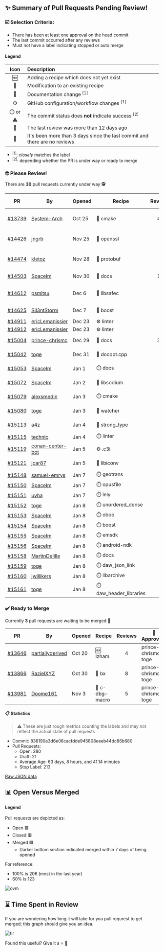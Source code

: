 ## :sparkles: Summary of Pull Requests Pending Review!

### :ballot_box_with_check: Selection Criteria:

- There has been at least one approval on the head commit
- The last commit occurred after any reviews
- Must not have a label indicating stopped or auto merge

#### Legend

Icon | Description
:---:|:---
:new: | Adding a recipe which does not yet exist 
:memo: | Modification to an existing recipe 
:green_book: | Documentation change <sup>[1]</sup> 
:gear: | GitHub configuration/workflow changes <sup>[1]</sup>
:stopwatch: or :warning: | The commit status does **not** indicate success <sup>[2]</sup> 
:bell: | The last review was more than 12 days ago 
:eyes: | It's been more than 3 days since the last commit and there are no reviews 

- <sup>[1]</sup>: _closely_ matches the label
- <sup>[2]</sup>: depending whether the PR is under way or ready to merge

### :nerd_face: Please Review! 

There are **30** pull requests currently under way :detective:

PR | By | Opened | Recipe | Reviews | Last | :stop_sign: Blockers | :star2: Approvers
:---: | --- | --- | --- | :---: | --- | --- | ---
[#13739](https://github.com/conan-io/conan-center-index/pull/13739)|[System-Arch](https://github.com/System-Arch)|Oct 25|:memo: cmake|44|Jan 7||prince-chrismc, jellespijker
[#14426](https://github.com/conan-io/conan-center-index/pull/14426)|[jngrb](https://github.com/jngrb)|Nov 25|:memo: openssl|1|Nov 25 :bell:||
[#14474](https://github.com/conan-io/conan-center-index/pull/14474)|[kletoz](https://github.com/kletoz)|Nov 28|:memo: protobuf|3|Dec 20 :bell:||
[#14503](https://github.com/conan-io/conan-center-index/pull/14503)|[SpaceIm](https://github.com/SpaceIm)|Nov 30|:green_book: docs|15|Jan 7||SSE4, toge
[#14612](https://github.com/conan-io/conan-center-index/pull/14612)|[psmitsu](https://github.com/psmitsu)|Dec 6|:memo: libsafec|3|Dec 19 :bell:||jwillikers
[#14625](https://github.com/conan-io/conan-center-index/pull/14625)|[Sil3ntStorm](https://github.com/Sil3ntStorm)|Dec 7|:memo: boost|2|Dec 27||uilianries
[#14911](https://github.com/conan-io/conan-center-index/pull/14911)|[ericLemanissier](https://github.com/ericLemanissier)|Dec 23|:gear: linter|0|:eyes:||
[#14912](https://github.com/conan-io/conan-center-index/pull/14912)|[ericLemanissier](https://github.com/ericLemanissier)|Dec 23|:gear: linter|0|:eyes:||
[#15004](https://github.com/conan-io/conan-center-index/pull/15004)|[prince-chrismc](https://github.com/prince-chrismc)|Dec 29|:green_book: docs|38|Jan 4||SSE4
[#15042](https://github.com/conan-io/conan-center-index/pull/15042)|[toge](https://github.com/toge)|Dec 31|:memo: docopt.cpp|1|Jan 3||jwillikers
[#15053](https://github.com/conan-io/conan-center-index/pull/15053)|[SpaceIm](https://github.com/SpaceIm)|Jan 1|:stopwatch: docs|3|Jan 7||jwillikers
[#15072](https://github.com/conan-io/conan-center-index/pull/15072)|[SpaceIm](https://github.com/SpaceIm)|Jan 2|:memo: libsodium|2|Jan 5||jwillikers, MartinDelille
[#15079](https://github.com/conan-io/conan-center-index/pull/15079)|[alexsmedin](https://github.com/alexsmedin)|Jan 3|:stopwatch: cmake|1|Jan 5||jwillikers
[#15080](https://github.com/conan-io/conan-center-index/pull/15080)|[toge](https://github.com/toge)|Jan 3|:memo: watcher|2|Jan 5||jwillikers, SpaceIm
[#15113](https://github.com/conan-io/conan-center-index/pull/15113)|[a4z](https://github.com/a4z)|Jan 4|:memo: strong_type|2|Jan 5||jwillikers, SpaceIm
[#15115](https://github.com/conan-io/conan-center-index/pull/15115)|[technic](https://github.com/technic)|Jan 4|:stopwatch: linter|0|:eyes:||
[#15119](https://github.com/conan-io/conan-center-index/pull/15119)|[conan-center-bot](https://github.com/conan-center-bot)|Jan 5|:gear: .c3i|1|Jan 5||SSE4
[#15121](https://github.com/conan-io/conan-center-index/pull/15121)|[jcar87](https://github.com/jcar87)|Jan 5|:memo: libiconv|3|Jan 7||czoido
[#15148](https://github.com/conan-io/conan-center-index/pull/15148)|[samuel-emrys](https://github.com/samuel-emrys)|Jan 7|:stopwatch: geotrans|0|||
[#15150](https://github.com/conan-io/conan-center-index/pull/15150)|[SpaceIm](https://github.com/SpaceIm)|Jan 7|:stopwatch: opusfile|0|||
[#15151](https://github.com/conan-io/conan-center-index/pull/15151)|[uyha](https://github.com/uyha)|Jan 7|:stopwatch: lely|0|||
[#15152](https://github.com/conan-io/conan-center-index/pull/15152)|[toge](https://github.com/toge)|Jan 8|:stopwatch: unordered_dense|0|||
[#15153](https://github.com/conan-io/conan-center-index/pull/15153)|[SpaceIm](https://github.com/SpaceIm)|Jan 8|:stopwatch: oboe|0|||
[#15154](https://github.com/conan-io/conan-center-index/pull/15154)|[SpaceIm](https://github.com/SpaceIm)|Jan 8|:stopwatch: boost|0|||
[#15155](https://github.com/conan-io/conan-center-index/pull/15155)|[SpaceIm](https://github.com/SpaceIm)|Jan 8|:stopwatch: emsdk|0|||
[#15156](https://github.com/conan-io/conan-center-index/pull/15156)|[SpaceIm](https://github.com/SpaceIm)|Jan 8|:stopwatch: android-ndk|0|||
[#15158](https://github.com/conan-io/conan-center-index/pull/15158)|[MartinDelille](https://github.com/MartinDelille)|Jan 8|:stopwatch: docs|0|||
[#15159](https://github.com/conan-io/conan-center-index/pull/15159)|[toge](https://github.com/toge)|Jan 8|:stopwatch: daw_json_link|0|||
[#15160](https://github.com/conan-io/conan-center-index/pull/15160)|[jwillikers](https://github.com/jwillikers)|Jan 8|:stopwatch: libarchive|0|||
[#15161](https://github.com/conan-io/conan-center-index/pull/15161)|[toge](https://github.com/toge)|Jan 8|:stopwatch: daw_header_libraries|0|||


### :heavy_check_mark: Ready to Merge 

Currently **3** pull requests are waiting to be merged :tada:


PR | By | Opened | Recipe | Reviews | :star2: Approvers
:---: | --- | --- | --- | :---: | ---
[#13646](https://github.com/conan-io/conan-center-index/pull/13646)|[partiallyderived](https://github.com/partiallyderived)|Oct 20|:new: lzham|4|prince-chrismc, toge
[#13866](https://github.com/conan-io/conan-center-index/pull/13866)|[RazielXYZ](https://github.com/RazielXYZ)|Oct 30|:memo: bx|8|prince-chrismc, toge
[#13981](https://github.com/conan-io/conan-center-index/pull/13981)|[Doome161](https://github.com/Doome161)|Nov 3|:memo: c-dbg-macro|5|prince-chrismc, toge


#### :clipboard: Statistics

> :warning: These are just rough metrics counting the labels and may not reflect the actual state of pull requests

- Commit: 838190a3d6e06cacfdde945808eeeb44dc86b680
- Pull Requests:
	- Open: 280
	- Draft: 21
	- Average Age: 63 days, 8 hours, and 41.14 minutes
	- Stop Label: 213
	

[Raw JSON data](https://raw.githubusercontent.com/prince-chrismc/conan-center-index-pending-review/raw-data/pending-review.json)

## :bar_chart: Open Versus Merged

#### Legend

Pull requests are depicted as:

- Open  :green_square:
- Closed :red_square:
- Merged :purple_square:
  - Darker bottom section indicated merged within 7 days of being opened

For reference:

- 100% is 206 (most in the last year)
- 60% is 123

![ovm](https://github.com/prince-chrismc/conan-center-index-pending-review/blob/raw-data/open-versus-merged.gif?raw=true)

## :hourglass: Time Spent in Review

If you are wondering how long it will take for you pull requrest to get merged; this graph should give you an idea.

![tir](https://github.com/prince-chrismc/conan-center-index-pending-review/blob/raw-data/time-in-review.png?raw=true)

Found this useful? Give it a :star: :pray:
	